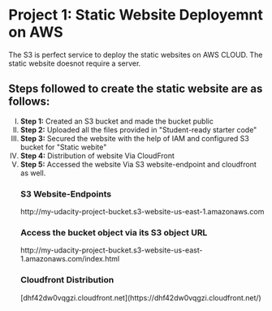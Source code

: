 <h1>Project 1: Static Website Deployemnt on AWS</h1>
<p> The S3 is perfect service to deploy the static websites on AWS CLOUD. The static website doesnot require a server.  </p>
<h2> Steps followed to create the static website are as follows: </h2>
<ol type="I">
  <li> <b>Step 1:</b> Created an S3 bucket and made the bucket public </li>
  <li> <b>Step 2:</b> Uploaded all the files provided in "Student-ready starter code" </li>
  <li> <b>Step 3:</b> Secured the website with the help of IAM and configured S3 bucket for "Static webite" </li>
  <li> <b>Step 4:</b> Distribution of website Via CloudFront </li>
  <li> <b>Step 5:</b> Accessed the website Via S3 website-endpoint and cloudfront as well. </li>
  
  <h3> S3 Website-Endpoints </h3>
  http://my-udacity-project-bucket.s3-website-us-east-1.amazonaws.com
  <h3> Access the bucket object via its S3 object URL </h3>
  http://my-udacity-project-bucket.s3-website-us-east-1.amazonaws.com/index.html
  <h3> Cloudfront Distribution </h3>
  [dhf42dw0vqgzi.cloudfront.net](https://dhf42dw0vqgzi.cloudfront.net/)
  
    
  
